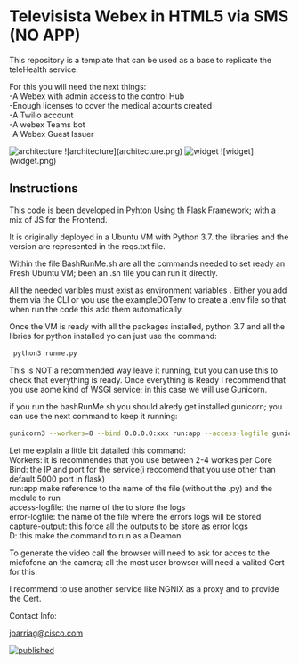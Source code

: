 # Televisista Webex in HTML5 via SMS (NO APP) 
This repository is a template that can be used as a base to replicate the teleHealth service. 

For this you will need the next things:
<br>-A Webex with admin access to the control Hub
<br>-Enough licenses to cover the medical acounts created
<br>-A Twilio account 
<br>-A webex Teams bot
<br>-A Webex Guest Issuer 

<img src="architecture.jpg" alt="architecture">
![architecture](architecture.png)

<img src="widget.jpg" alt="widget">
![widget](widget.png)


## Instructions

This code is been developed in Pyhton Using th Flask Framework; with a mix of JS for the Frontend.

It is originally deployed in a Ubuntu VM with Python 3.7. the libraries and the version are represented in the reqs.txt file.

Within the file BashRunMe.sh are all the commands needed to set ready an Fresh Ubuntu VM; been an .sh file you can run it directly.

All the needed varibles must exist as environment variables . Either you add them via the CLI or you use the exampleDOTenv to create a .env file so that when run the code this add them automatically.

Once the VM is ready with  all the packages installed, python 3.7 and all the libries for python installed yo can just use the command:

```python
 python3 runme.py
 ```
This is NOT a recommended way leave it running, but you can use this to check that everything is ready.
Once everything is Ready I recommend that you use aome kind of WSGI service; in this case we will use Gunicorn.

if you run the bashRunMe.sh you should alredy get installed gunicorn; you can use the next command to keep it running:
```bash
gunicorn3 --workers=8 --bind 0.0.0.0:xxx run:app --access-logfile gunicorn.log --error-logfile gunicorn-error.log --capture-output -D
```
Let me explain a little bit datailed this command:
<br>Workers: it is recommendes that you use between 2-4 workes per Core
<br>Bind: the IP and port for the service(i reccomend that you use other than default 5000 port in flask)
<br>run:app make reference to the name of the file (without the .py) and the module to run
<br>access-logfile: the name of the to store the logs
<br>error-logfile: the name of the file where the errors logs will be stored
<br>capture-output: this force all the outputs to be store as error logs
<br>D: this make the command to run as a Deamon

To generate the video call the browser will need to ask for acces to the micfofone an the camera; all the most user browser will need a valited Cert for this.

I recommend to use another service like NGNIX as a proxy and to provide the Cert.

Contact Info:

joarriag@cisco.com

[![published](https://static.production.devnetcloud.com/codeexchange/assets/images/devnet-published.svg)](https://developer.cisco.com/codeexchange/github/repo/Momoyactly/PSdCloud)

